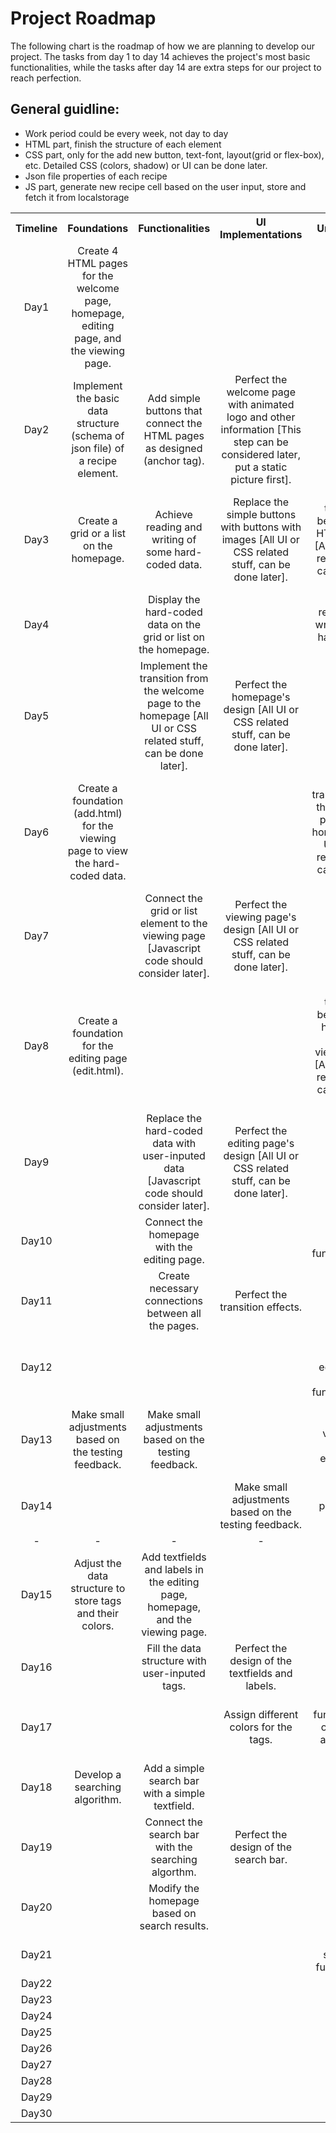 # Project Roadmap #
The following chart is the roadmap of how we are planning to develop our project. The tasks from day 1 to day 14 achieves the project's most basic functionalities, while the tasks after day 14 are extra steps for our project to reach perfection.

## General guidline: 
- Work period could be every week, not day to day
- HTML part, finish the structure of each element
- CSS part, only for the add new button, text-font, layout(grid or flex-box), etc. Detailed CSS (colors, shadow) or UI can be done later.
- Json file properties of each recipe
- JS part, generate new recipe cell based on the user input, store and fetch it from localstorage

<table>
    <tr>
      <th align=center>Timeline</th>
      <th align=center>Foundations</th>
      <th align=center>Functionalities</th>
      <th align=center>UI Implementations</th>
      <th align=center>Unit Testing</th>
    </tr>
    <tr>
      <td align=center>Day1</td>
      <td align=center>Create 4 HTML pages for the welcome page, homepage, editing page, and the viewing page.</td>
      <td align=center></td>
      <td align=center></td>
      <td align=center></td>
    </tr>
    <tr>
      <td align=center>Day2</td>
      <td align=center>Implement the basic data structure (schema of json file) of a recipe element.</td>
      <td align=center>Add simple buttons that connect the HTML pages as designed (anchor tag).</td>
      <td align=center>Perfect the welcome page with animated logo and other information [This step can be considered later, put a static picture first].</td>
      <td align=center></td>
    </tr>
    <tr>
      <td align=center>Day3</td>
      <td align=center>Create a grid or a list on the homepage.</td>
      <td align=center>Achieve reading and writing of some hard-coded data.</td>
      <td align=center>Replace the simple buttons with buttons with images [All UI or CSS related stuff, can be done later].</td>
      <td align=center>Test the transition between the HTML pages [All UI or CSS related stuff, can be done later].</td>
    </tr>
    <tr>
      <td align=center>Day4</td>
      <td align=center></td>
      <td align=center>Display the hard-coded data on the grid or list on the homepage.</td>
      <td align=center></td>
      <td align=center>Test the reading and writing of the hard-coded data.</td>
    </tr>
    <tr>
      <td align=center>Day5</td>
      <td align=center></td>
      <td align=center>Implement the transition from the welcome page to the homepage [All UI or CSS related stuff, can be done later].</td>
      <td align=center>Perfect the homepage's design [All UI or CSS related stuff, can be done later].</td>
      <td align=center></td>
    </tr>
    <tr>
      <td align=center>Day6</td>
      <td align=center>Create a foundation (add.html) for the viewing page to view the hard-coded data.</td>
      <td align=center></td>
      <td align=center></td>
      <td align=center>Test the transition from the welcome page to the homepage [All UI or CSS related stuff, can be done later].</td>
    </tr>
    <tr>
      <td align=center>Day7</td>
      <td align=center></td>
      <td align=center>Connect the grid or list element to the viewing page [Javascript code should consider later].</td>
      <td align=center>Perfect the viewing page's design [All UI or CSS related stuff, can be done later].</td>
      <td align=center></td>
    </tr>
    <tr>
      <td align=center>Day8</td>
      <td align=center>Create a foundation for the editing page (edit.html).</td>
      <td align=center></td>
      <td align=center></td>
      <td align=center>Test the transition between the homepage and the viewing page [All UI or CSS related stuff, can be done later].</td>
    </tr>
    <tr>
      <td align=center>Day9</td>
      <td align=center></td>
      <td align=center>Replace the hard-coded data with user-inputed data [Javascript code should consider later].</td>
      <td align=center>Perfect the editing page's design [All UI or CSS related stuff, can be done later].</td>
      <td align=center></td>
    </tr>
    <tr>
      <td align=center>Day10</td>
      <td align=center></td>
      <td align=center>Connect the homepage with the editing page.</td>
      <td align=center></td>
      <td align=center>Test the editing functionalities.</td>
    </tr>
    <tr>
      <td align=center>Day11</td>
      <td align=center></td>
      <td align=center>Create necessary connections between all the pages.</td>
      <td align=center>Perfect the transition effects.</td>
      <td align=center></td>
    </tr>
    <tr>
      <td align=center>Day12</td>
      <td align=center></td>
      <td align=center></td>
      <td align=center></td>
      <td align=center>Test the creating, editing, and deleting functionalities.</td>
    </tr>
    <tr>
      <td align=center>Day13</td>
      <td align=center>Make small adjustments based on the testing feedback.</td>
      <td align=center>Make small adjustments based on the testing feedback.</td>
      <td align=center></td>
      <td align=center>Test the project's visual and user-experience aspects.</td>
    </tr>
    <tr>
      <td align=center>Day14</td>
      <td align=center></td>
      <td align=center></td>
      <td align=center>Make small adjustments based on the testing feedback.</td>
      <td align=center>Test the project as a whole.</td>
    </tr>
    <tr>
      <td align=center>-</td>
      <td align=center>-</td>
      <td align=center>-</td>
      <td align=center>-</td>
      <td align=center>-</td>
    </tr>
    <tr>
      <td align=center>Day15</td>
      <td align=center>Adjust the data structure to store tags and their colors.</td>
      <td align=center>Add textfields and labels in the editing page, homepage, and the viewing page.</td>
      <td align=center></td>
      <td align=center></td>
    </tr>
    <tr>
      <td align=center>Day16</td>
      <td align=center></td>
      <td align=center>Fill the data structure with user-inputed tags.</td>
      <td align=center>Perfect the design of the textfields and labels.</td>
      <td align=center></td>
    </tr>
    <tr>
      <td align=center>Day17</td>
      <td align=center></td>
      <td align=center></td>
      <td align=center>Assign different colors for the tags.</td>
      <td align=center>Test the functionalities of creating and editing tags.</td>
    </tr>
    <tr>
      <td align=center>Day18</td>
      <td align=center>Develop a searching algorithm.</td>
      <td align=center>Add a simple search bar with a simple textfield.</td>
      <td align=center></td>
      <td align=center></td>
    </tr>
    <tr>
      <td align=center>Day19</td>
      <td align=center></td>
      <td align=center>Connect the search bar with the searching algorthm.</td>
      <td align=center>Perfect the design of the search bar.</td>
      <td align=center></td>
    </tr>
    <tr>
      <td align=center>Day20</td>
      <td align=center></td>
      <td align=center>Modify the homepage based on search results.</td>
      <td align=center></td>
      <td align=center></td>
    </tr>
    <tr>
      <td align=center>Day21</td>
      <td align=center></td>
      <td align=center></td>
      <td align=center></td>
      <td align=center>Test the searching functionality.</td>
    </tr>
    <tr>
      <td align=center>Day22</td>
      <td align=center></td>
      <td align=center></td>
      <td align=center></td>
      <td align=center></td>
    </tr>
    <tr>
      <td align=center>Day23</td>
      <td align=center></td>
      <td align=center></td>
      <td align=center></td>
      <td align=center></td>
    </tr>
    <tr>
      <td align=center>Day24</td>
      <td align=center></td>
      <td align=center></td>
      <td align=center></td>
      <td align=center></td>
    </tr>
    <tr>
      <td align=center>Day25</td>
      <td align=center></td>
      <td align=center></td>
      <td align=center></td>
      <td align=center></td>
    </tr>
    <tr>
      <td align=center>Day26</td>
      <td align=center></td>
      <td align=center></td>
      <td align=center></td>
      <td align=center></td>
    </tr>
    <tr>
      <td align=center>Day27</td>
      <td align=center></td>
      <td align=center></td>
      <td align=center></td>
      <td align=center></td>
    </tr>
    <tr>
      <td align=center>Day28</td>
      <td align=center></td>
      <td align=center></td>
      <td align=center></td>
      <td align=center></td>
    </tr>
    <tr>
      <td align=center>Day29</td>
      <td align=center></td>
      <td align=center></td>
      <td align=center></td>
      <td align=center></td>
    </tr>
    <tr>
      <td align=center>Day30</td>
      <td align=center></td>
      <td align=center></td>
      <td align=center></td>
      <td align=center></td>
    </tr>
</table>
